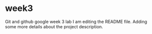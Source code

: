 # week3
Git and github google week 3 lab
I am editing the README file. Adding some more details about the project description.
